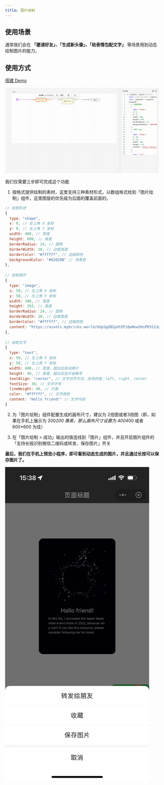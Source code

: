 ```yaml
---
title: 图片绘制
---
```


## 使用场景

通常我们会在 **「邀请好友」、「生成新头像」、「给表情包配文字」** 等场景用到动态绘制图片的能力。

## 使用方式

[搭建 Demo](https://my.mybricks.world/mybricks-app-mpsite/index.html?id=592143003729989)

![alt text](img/image.png)

我们仅需要三步即可完成这个功能

1. 按格式提供绘制的素材，这里支持三种素材形式，以数组格式给到「图片绘制」组件，这里图层的优先级为后面的覆盖前面的。

``` js
// 绘制形状
{
  type: "shape", 
  x: 0, // 左上角 X 坐标
  y: 0, // 左上角 Y 坐标
  width: 400, // 宽度
  height: 600, // 高度
  borderRadius: 24, // 圆角
  borderWidth: 10, // 边框宽度
  borderColor: "#ffffff", // 边框颜色
  backgroundColor: "#02020B" // 背景色
},
    
// 绘制图片
{
  type: "image",
  x: 50, // 左上角 X 坐标
  y: 50, // 左上角 Y 坐标
  width: 300, // 宽度
  height: 293, // 高度
  borderRadius: 24, // 圆角
  borderWidth: 10, // 边框宽度
  borderColor: "#ffffff", // 边框颜色
  content: "https://assets.mybricks.world/GUpSgGBIpOtEPiQwNnw5HsPK5S13pJvz-1722407910899.png" // 图片地址
},

// 绘制文字    
{
  type: "text",
  x: 50, // 左上角 X 坐标
  y: 50, // 左上角 Y 坐标
  width: 400, // 宽度，超出后自动换行
  height: 40, // 高度，超出后显示省略号
  textAlign: "center", // 文字对齐方式，支持的值：left, right, center
  fontSize: 30, // 文字字号
  lineHeight: 40, // 行高
  color: "#ffffff", // 文字颜色
  content: "Hallo friend!" // 文字内容
}
```

2. 为「图片绘制」组件配置生成的画布尺寸，建议为 2倍图或者3倍图（即，如果在手机上展示为 200*200 像素，那么画布尺寸设置为 400*400 或者 600*600 为佳）

3. 在「图片绘制 > 成功」输出的值连线到「图片」组件，并且开启图片组件的「支持长按识别微信二维码或转发、保存图片」开关

**最后，我们在手机上预览小程序，即可看到动态生成的图片，并且通过长按可以保存图片了。**

![alt text](img/image-1.png)